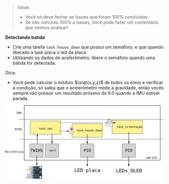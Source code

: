 > Issue:
>
> - Você só deve fechar as issues que foram 100% concluidas.
> - Se não concluiu 100% a issues, você pode fazer um comentário que ireimos analisar!

**Detectando batida**

- Crie uma tarefa `task_house_down` que possui um semáforo, e que quando liberado a task pisca o led da placa
- Utilizando os dados do acelerômetro, libere o semáforo quando uma batida for detectada. 

Dica: 

- Você pode calcular o módulo $\srqt{x,y,z}$ de todos os eixos e verificar a condição, só saiba que o acelerômetro mede a gravidade, então vocês sempre vão possuir um resultado próximo de 9.0 quando a IMU estiver parada.

![](https://raw.githubusercontent.com/Insper/ComputacaoEmbarcada/master/docs-src/navigation/Labs/Lab_RTOS_IMU/diagram-2.svg)
